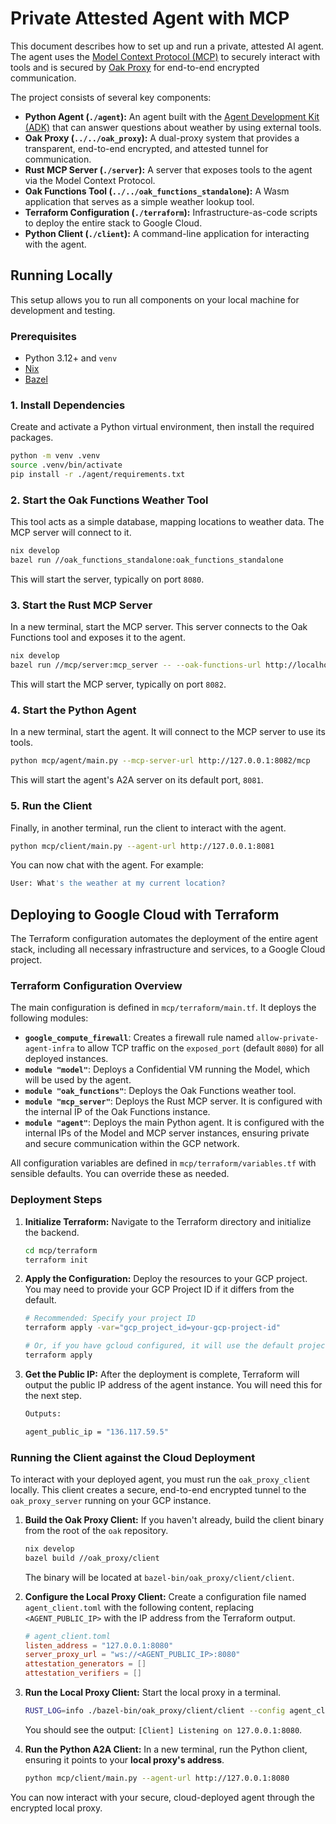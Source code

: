 # Private Attested Agent with MCP

This document describes how to set up and run a private, attested AI agent. The
agent uses the [Model Context Protocol (MCP)](https://modelcontextprotocol.io/)
to securely interact with tools and is secured by
[Oak Proxy](../../oak_proxy/README.md) for end-to-end encrypted communication.

The project consists of several key components:

- **Python Agent (`./agent`):** An agent built with the
  [Agent Development Kit (ADK)](https://google.github.io/adk-docs/get-started/quickstart/)
  that can answer questions about weather by using external tools.
- **Oak Proxy (`../../oak_proxy`):** A dual-proxy system that provides a
  transparent, end-to-end encrypted, and attested tunnel for communication.
- **Rust MCP Server (`./server`):** A server that exposes tools to the agent via
  the Model Context Protocol.
- **Oak Functions Tool (`../../oak_functions_standalone`):** A Wasm application
  that serves as a simple weather lookup tool.
- **Terraform Configuration (`./terraform`):** Infrastructure-as-code scripts to
  deploy the entire stack to Google Cloud.
- **Python Client (`./client`):** A command-line application for interacting
  with the agent.

## Running Locally

This setup allows you to run all components on your local machine for
development and testing.

### Prerequisites

- Python 3.12+ and `venv`
- [Nix](https://nixos.org/download.html)
- [Bazel](https://bazel.build/install)

### 1. Install Dependencies

Create and activate a Python virtual environment, then install the required
packages.

```bash
python -m venv .venv
source .venv/bin/activate
pip install -r ./agent/requirements.txt
```

### 2. Start the Oak Functions Weather Tool

This tool acts as a simple database, mapping locations to weather data. The MCP
server will connect to it.

```bash
nix develop
bazel run //oak_functions_standalone:oak_functions_standalone
```

This will start the server, typically on port `8080`.

### 3. Start the Rust MCP Server

In a new terminal, start the MCP server. This server connects to the Oak
Functions tool and exposes it to the agent.

```bash
nix develop
bazel run //mcp/server:mcp_server -- --oak-functions-url http://localhost:8080
```

This will start the MCP server, typically on port `8082`.

### 4. Start the Python Agent

In a new terminal, start the agent. It will connect to the MCP server to use its
tools.

```bash
python mcp/agent/main.py --mcp-server-url http://127.0.0.1:8082/mcp
```

This will start the agent's A2A server on its default port, `8081`.

### 5. Run the Client

Finally, in another terminal, run the client to interact with the agent.

```bash
python mcp/client/main.py --agent-url http://127.0.0.1:8081
```

You can now chat with the agent. For example:

```bash
User: What's the weather at my current location?
```

## Deploying to Google Cloud with Terraform

The Terraform configuration automates the deployment of the entire agent stack,
including all necessary infrastructure and services, to a Google Cloud project.

### Terraform Configuration Overview

The main configuration is defined in `mcp/terraform/main.tf`. It deploys the
following modules:

- **`google_compute_firewall`**: Creates a firewall rule named
  `allow-private-agent-infra` to allow TCP traffic on the `exposed_port`
  (default `8080`) for all deployed instances.
- **`module "model"`**: Deploys a Confidential VM running the Model, which will
  be used by the agent.
- **`module "oak_functions"`**: Deploys the Oak Functions weather tool.
- **`module "mcp_server"`**: Deploys the Rust MCP server. It is configured with
  the internal IP of the Oak Functions instance.
- **`module "agent"`**: Deploys the main Python agent. It is configured with the
  internal IPs of the Model and MCP server instances, ensuring private and
  secure communication within the GCP network.

All configuration variables are defined in `mcp/terraform/variables.tf` with
sensible defaults. You can override these as needed.

### Deployment Steps

1. **Initialize Terraform:** Navigate to the Terraform directory and initialize
   the backend.

   ```bash
   cd mcp/terraform
   terraform init
   ```

2. **Apply the Configuration:** Deploy the resources to your GCP project. You
   may need to provide your GCP Project ID if it differs from the default.

   ```bash
   # Recommended: Specify your project ID
   terraform apply -var="gcp_project_id=your-gcp-project-id"

   # Or, if you have gcloud configured, it will use the default project
   terraform apply
   ```

3. **Get the Public IP:** After the deployment is complete, Terraform will
   output the public IP address of the agent instance. You will need this for
   the next step.

   ```bash
   Outputs:

   agent_public_ip = "136.117.59.5"
   ```

### Running the Client against the Cloud Deployment

To interact with your deployed agent, you must run the `oak_proxy_client`
locally. This client creates a secure, end-to-end encrypted tunnel to the
`oak_proxy_server` running on your GCP instance.

1. **Build the Oak Proxy Client:** If you haven't already, build the client
   binary from the root of the `oak` repository.

   ```bash
   nix develop
   bazel build //oak_proxy/client
   ```

   The binary will be located at `bazel-bin/oak_proxy/client/client`.

2. **Configure the Local Proxy Client:** Create a configuration file named
   `agent_client.toml` with the following content, replacing `<AGENT_PUBLIC_IP>`
   with the IP address from the Terraform output.

   ```toml
   # agent_client.toml
   listen_address = "127.0.0.1:8080"
   server_proxy_url = "ws://<AGENT_PUBLIC_IP>:8080"
   attestation_generators = []
   attestation_verifiers = []
   ```

3. **Run the Local Proxy Client:** Start the local proxy in a terminal.

   ```bash
   RUST_LOG=info ./bazel-bin/oak_proxy/client/client --config agent_client.toml
   ```

   You should see the output: `[Client] Listening on 127.0.0.1:8080`.

4. **Run the Python A2A Client:** In a new terminal, run the Python client,
   ensuring it points to your **local proxy's address**.

   ```bash
   python mcp/client/main.py --agent-url http://127.0.0.1:8080
   ```

You can now interact with your secure, cloud-deployed agent through the
encrypted local proxy.
